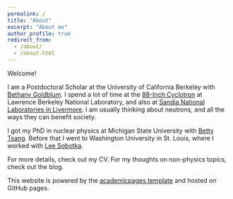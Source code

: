 ```yaml
---
permalink: /
title: "About"
excerpt: "About me"
author_profile: true
redirect_from: 
  - /about/
  - /about.html
---
```


Welcome!

I am a Postdoctoral Scholar at the University of California Berkeley with [Bethany Goldblum](https://appliedphysics.nuc.berkeley.edu/about/). I spend a lot of time at the [88-Inch Cyclotron](http://cyclotron.lbl.gov/) at Lawrence Berkeley National Laboratory, and also at [Sandia National Laboratories in Livermore](https://www.sandia.gov/locations/livermore_california.html). I am usually thinking about neutrons, and all the ways they can benefit society.

I got my PhD in nuclear physics at Michigan State University with [Betty Tsang](https://people.nscl.msu.edu/~tsang/). Before that I went to Washington University in St. Louis, where I worked with [Lee Sobotka](https://artsci.wustl.edu/faculty-staff/lee-sobotka). 

For more details, check out my CV. For my thoughts on non-physics topics, check out the blog.

This website is powered by the [academicpages template](https://github.com/academicpages/academicpages.github.io) and hosted on GitHub pages.

